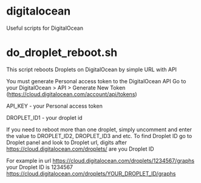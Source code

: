 # digitalocean
Useful scripts for DigitalOcean

# do_droplet_reboot.sh
This script reboots Droplets on DigitalOcean by simple URL with API

You must generate Personal access token to the DigitalOcean API
Go to your DigitalOcean > API > Generate New Token (https://cloud.digitalocean.com/account/api/tokens)

API_KEY - your Personal access token

DROPLET_ID1 - your droplet id

If you need to reboot more than one droplet, simply uncomment
and enter the value to DROPLET_ID2, DROPLET_ID3 and etc.
To find Droplet ID go to Droplet panel and look to Droplet url,
digits after https://cloud.digitalocean.com/droplets/ are you Droplet ID

For example in url https://cloud.digitalocean.com/droplets/1234567/graphs
your Droplet ID is 1234567 https://cloud.digitalocean.com/droplets/YOUR_DROPLET_ID/graphs
